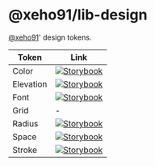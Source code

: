# @xeho91/lib-design

[@xeho91](https://github.com/xeho91)' design tokens.

| Token     | Link                                                                                                                                                                                         |
| --------- | -------------------------------------------------------------------------------------------------------------------------------------------------------------------------------------------- |
| Color     | [![Storybook](https://cdn.jsdelivr.net/gh/storybookjs/brand@main/badge/badge-storybook.svg)](https://main--66b9c1d6080f59702379bdee.chromatic.com/?path=/docs/design-tokens-color--docs)     |
| Elevation | [![Storybook](https://cdn.jsdelivr.net/gh/storybookjs/brand@main/badge/badge-storybook.svg)](https://main--66b9c1d6080f59702379bdee.chromatic.com/?path=/docs/design-tokens-elevation--docs) |
| Font      | [![Storybook](https://cdn.jsdelivr.net/gh/storybookjs/brand@main/badge/badge-storybook.svg)](https://main--66b9c1d6080f59702379bdee.chromatic.com/?path=/docs/design-tokens-font--docs)      |
| Grid      | -                                                                                                                                                                                            |
| Radius    | [![Storybook](https://cdn.jsdelivr.net/gh/storybookjs/brand@main/badge/badge-storybook.svg)](https://main--66b9c1d6080f59702379bdee.chromatic.com/?path=/docs/design-tokens-radius--docs)    |
| Space     | [![Storybook](https://cdn.jsdelivr.net/gh/storybookjs/brand@main/badge/badge-storybook.svg)](https://main--66b9c1d6080f59702379bdee.chromatic.com/?path=/docs/design-tokens-space--docs)     |
| Stroke    | [![Storybook](https://cdn.jsdelivr.net/gh/storybookjs/brand@main/badge/badge-storybook.svg)](https://main--66b9c1d6080f59702379bdee.chromatic.com/?path=/docs/design-tokens-stroke--docs)    |
